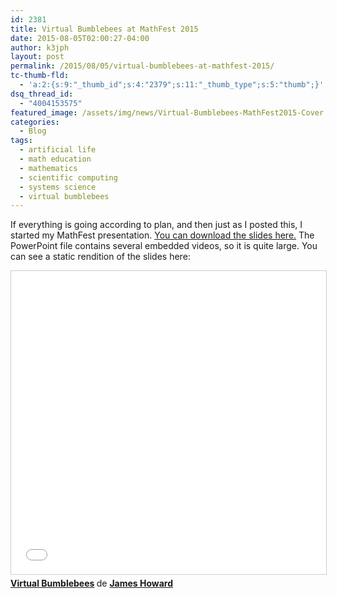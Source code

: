 ```yaml
---
id: 2381
title: Virtual Bumblebees at MathFest 2015
date: 2015-08-05T02:00:27-04:00
author: k3jph
layout: post
permalink: /2015/08/05/virtual-bumblebees-at-mathfest-2015/
tc-thumb-fld:
  - 'a:2:{s:9:"_thumb_id";s:4:"2379";s:11:"_thumb_type";s:5:"thumb";}'
dsq_thread_id:
  - "4004153575"
featured_image: /assets/img/news/Virtual-Bumblebees-MathFest2015-Cover.png
categories:
  - Blog
tags:
  - artificial life
  - math education
  - mathematics
  - scientific computing
  - systems science
  - virtual bumblebees
---
```

If everything is going according to plan, and then just as I posted this, I started my MathFest presentation.  [You can download the slides here.](/assets/docs/Virtual-Bumblebees-MathFest2015.pptx)  The PowerPoint file contains several embedded videos, so it is quite large.  You can see a static rendition of the slides here:

<iframe src="//www.slideshare.net/slideshow/embed_code/key/wQwLHSnkhdLNm7" width="595" height="485" frameborder="0" marginwidth="0" marginheight="0" scrolling="no" style="border:1px solid #CCC; border-width:1px; margin-bottom:5px; max-width: 100%;" allowfullscreen> </iframe> <div style="margin-bottom:5px"> <strong> <a href="//www.slideshare.net/jameshoward/virtual-bumblebees-51287684" title="Virtual Bumblebees" target="_blank">Virtual Bumblebees</a> </strong> de <strong><a href="https://www.slideshare.net/jameshoward" target="_blank">James Howard</a></strong> </div>
